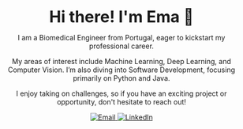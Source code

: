 <p align="center">
  <span style="font-size: 32px; font-weight: bold;">Hi there! I'm Ema 👋</span>
</p>

<p align="center">
  I am a Biomedical Engineer from Portugal, eager to kickstart my professional career.
</p>

<p align="center">
  My areas of interest include Machine Learning, Deep Learning, and Computer Vision. I’m also diving into Software Development, focusing primarily on Python and Java.
</p>

<p align="center">
  I enjoy taking on challenges, so if you have an exciting project or opportunity, don't hesitate to reach out!
</p>

<p align="center">
  <a href="mailto:emamacedo@hotmail.com">
    <img src="https://img.shields.io/badge/Email-Email-red?style=flat-square&logo=gmail&logoColor=white" alt="Email">
  </a>
  <a href="https://www.linkedin.com/in/emamacedo/">
    <img src="https://img.shields.io/badge/-LinkedIn-blue?style=flat-square&logo=linkedin&logoColor=white" alt="LinkedIn">
  </a>
</p>

<!---
emammacedo/emammacedo is a ✨ special ✨ repository because its `README.md` (this file) appears on your GitHub profile.
You can click the Preview link to take a look at your changes.
--->

